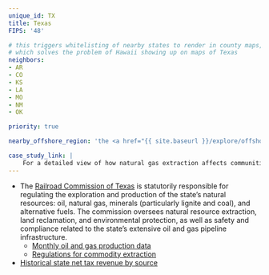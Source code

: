 ```yaml
---
unique_id: TX
title: Texas
FIPS: '48'

# this triggers whitelisting of nearby states to render in county maps,
# which solves the problem of Hawaii showing up on maps of Texas
neighbors:
- AR
- CO
- KS
- LA
- MO
- NM
- OK

priority: true

nearby_offshore_region: 'the <a href="{{ site.baseurl }}/explore/offshore-gulf/">Gulf of Mexico</a>'

case_study_link: |
    For a detailed view of how natural gas extraction affects communities in Texas, read the [case study on Tarrant and Johnson Counties]({{ site.baseurl }}/case-studies/tarrant-and-johnson/).
---
```


* The [Railroad Commission of Texas](http://www.rrc.state.tx.us/) is statutorily responsible for regulating the exploration and production of the state’s natural resources: oil, natural gas, minerals (particularly lignite and coal), and alternative fuels. The commission oversees natural resource extraction, land reclamation, and environmental protection, as well as safety and compliance related to the state’s extensive oil and gas pipeline infrastructure.
  - [Monthly oil and gas production data](http://www.rrc.state.tx.us/oil-gas/research-and-statistics/production-data/texas-monthly-oil-gas-production/)
  - [Regulations for commodity extraction](http://www.rrc.texas.gov/general-counsel/rules/current-rules/)
* [Historical state net tax revenue by source](http://www.texastransparency.org/State_Finance/Budget_Finance/Reports/Revenue_by_Source/revenue_hist.php)

